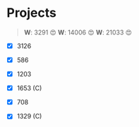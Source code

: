 Projects
========



>**W**: 3291 :heart_eyes:
>**W**: 14006 :heart_eyes:
>**W**: 21033 :heart_eyes:

- [x] 3126
- [x] 586
- [x] 1203
- [x] 1653 (C)
- [x] 708
- [x] 1329 (C)

